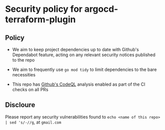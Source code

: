 # Security policy for argocd-terraform-plugin

## Policy

- We aim to keep project dependencies up to date with Github's Dependabot feature, acting on any relevant security notices published to the repo

- We aim to frequently use `go mod tidy` to limit dependencies to the bare necessities

- This repo has [Github's CodeQL](./.github/workflows/codeql.yml) analysis enabled as part of the CI checks on all PRs


## Discloure

Please report any security vulnerabilities found to `echo <name of this repo> | sed 's/-//g`, at `gmail.com`